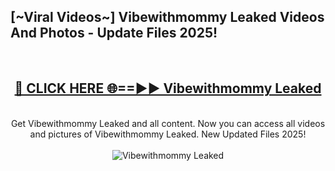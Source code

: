 <h2>[~Viral Videos~] Vibewithmommy Leaked Videos And Photos - Update Files 2025!</h2>
<br>
<div align="center">
<h2><a href="https://top-ai-tools.click/QrbHav" rel="nofollow">🔴 CLICK HERE 🌐==►► Vibewithmommy Leaked</a></h2>
<br>
Get Vibewithmommy Leaked and all content. Now you can access all videos and pictures of Vibewithmommy Leaked. New Updated Files 2025!
<br>
<br>
<a href="https://top-ai-tools.click/QrbHav" rel="nofollow" data-target="animated-image.originalLink"><img src="https://i.ibb.co.com/WyWwxjT/player-gif2.gif" alt="Vibewithmommy Leaked" style="max-width: 100%; display: inline-block;" data-target="animated-image.originalImage"></a>
</div>
<br>